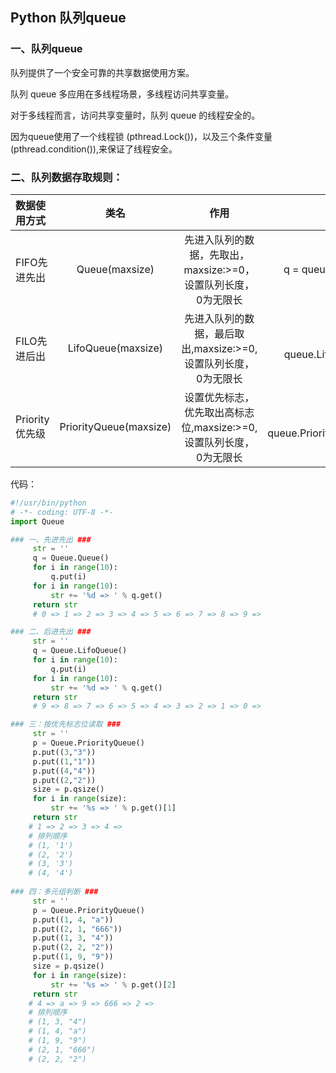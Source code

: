 ## Python 队列queue

### 一、队列queue

队列提供了一个安全可靠的共享数据使用方案。

队列 queue 多应用在多线程场景，多线程访问共享变量。

对于多线程而言，访问共享变量时，队列 queue 的线程安全的。

因为queue使用了一个线程锁 (pthread.Lock())，以及三个条件变量 (pthread.condition()),来保证了线程安全。

### 二、队列数据存取规则：

| 数据使用方式    | 类名                   | 作用                                                           | 示例                       |
| :------------- |:----------------------:|:-------------------------------------------------------------:| --------------------------:|
| FIFO先进先出    | Queue(maxsize)         | 先进入队列的数据，先取出，maxsize:>=0，设置队列长度，0为无限长    | q = queue.Queue()          |
| FILO先进后出    | LifoQueue(maxsize)     | 先进入队列的数据，最后取出,maxsize:>=0,设置队列长度，0为无限长    | q = queue.LifoQueue()      |
| Priority优先级  | PriorityQueue(maxsize) | 设置优先标志，优先取出高标志位,maxsize:>=0,设置队列长度，0为无限长 | q = queue.PriorityQueue() |

代码：

```python
#!/usr/bin/python
# -*- coding: UTF-8 -*-
import Queue

### 一、先进先出 ###
     str = ''
     q = Queue.Queue()
     for i in range(10):
         q.put(i)
     for i in range(10):
         str += '%d => ' % q.get()
     return str 
     # 0 => 1 => 2 => 3 => 4 => 5 => 6 => 7 => 8 => 9 =>

### 二、后进先出 ###
     str = ''
     q = Queue.LifoQueue()
     for i in range(10):
         q.put(i)
     for i in range(10):
         str += '%d => ' % q.get()
     return str 
     # 9 => 8 => 7 => 6 => 5 => 4 => 3 => 2 => 1 => 0 =>

### 三：按优先标志位读取 ###
     str = ''
     p = Queue.PriorityQueue()
     p.put((3,"3"))
     p.put((1,"1"))
     p.put((4,"4"))
     p.put((2,"2"))
     size = p.qsize()
     for i in range(size):
         str += '%s => ' % p.get()[1]
     return str 
    # 1 => 2 => 3 => 4 =>
    # 排列顺序 
    # (1, '1')
    # (2, '2')
    # (3, '3')
    # (4, '4')
    
### 四：多元组判断 ###
     str = ''
     p = Queue.PriorityQueue()
     p.put((1, 4, "a"))
     p.put((2, 1, "666"))
     p.put((1, 3, "4"))
     p.put((2, 2, "2"))
     p.put((1, 9, "9"))
     size = p.qsize()
     for i in range(size):
         str += '%s => ' % p.get()[2]
     return str 
    # 4 => a => 9 => 666 => 2 =>
    # 排列顺序 
    # (1, 3, "4")
    # (1, 4, "a")
    # (1, 9, "9")
    # (2, 1, "666")
    # (2, 2, "2")
```



